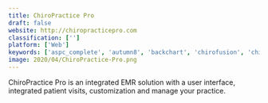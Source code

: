 ```yaml
---
title: ChiroPractice Pro
draft: false 
website: http://chiropracticepro.com
classification: ['']
platform: ['Web']
keywords: ['aspc_complete', 'autumn8', 'backchart', 'chirofusion', 'chirospring', 'chirotouch', 'coaction_software', 'docplus', 'genesis_chiropractic_software', 'kennebec_proof_preferred', 'macpractice_mac_chiropractic', 'mychartsonline', 'netchiro', 'paydc_chiropractic_software', 'perfectpatients', 'platinum_system', 'report_master', 'silkone_emr', 'spinetech', 'versasoft_chiro', 'writepad']
image: 2020/04/ChiroPractice-Pro.png
---
```

ChiroPractice Pro is an integrated EMR solution with a user interface, integrated patient visits, customization and manage your practice.